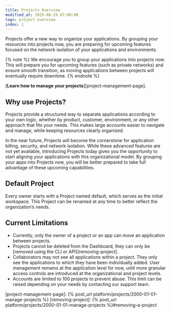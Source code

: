 ```yaml
---
title: Projects Overview
modified_at: 2025-08-29 07:00:00
tags: project overview
index: 1
---
```


Projects offer a new way to organize your applications. By grouping your resources into projects now, you are preparing for upcoming features focused on the network isolation of your applications and environments.

{% note %}
We encourage you to group your applications into projects now.
This will prepare you for upcoming features (such as private networks) and ensure smooth transition, as moving applications between projects will eventually require downtime.
{% endnote %}

[**Learn how to manage your projects**][project-management-page].

## Why use Projects?

Projects provide a structured way to separate applications according to your own logic, 
whether by product, customer, environment, or any other approach that fits your needs. This makes large accounts easier to navigate and manage, while keeping resources clearly organized.

In the near future, Projects will become the cornerstone for application billing, security, and network isolation. While these advanced features are not yet available, introducing Projects today gives you the opportunity to start aligning your applications with this organizational model. By grouping your apps into Projects now, you will be better prepared to take full advantage of these upcoming capabilities.

## Default Project

Every owner starts with a Project named default, which serves as the initial workspace. This Project can be renamed at any time to better reflect the organization’s needs.

## Current Limitations

- Currently, only the owner of a project or an app can move an application between projects.
- Projects cannot be deleted from the Dashboard, they can only be [removed using the CLI or API][removing-project].
- Collaborators may not see all applications within a project. They only see the applications to which they have been individually added. User management remains at the application level for now, until more granular access controls are introduced at the organizational and project levels.
- Accounts are limited to 100 projects to prevent abuse. This limit can be raised depending on your needs by contacting our support team.

[project-management-page]: {% post_url platform/projects/2000-01-01-manage-projects %}
[removing-project]: {% post_url platform/projects/2000-01-01-manage-projects %}#removing-a-project
